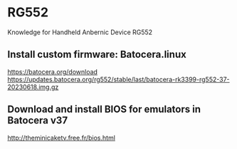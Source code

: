 # RG552
Knowledge for Handheld Anbernic Device RG552

## Install custom firmware: Batocera.linux
https://batocera.org/download  
https://updates.batocera.org/rg552/stable/last/batocera-rk3399-rg552-37-20230618.img.gz  

## Download and install BIOS for emulators in Batocera v37
http://theminicaketv.free.fr/bios.html
